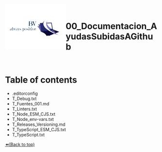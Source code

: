 <div>
	<div>
		<img src=https://raw.githubusercontent.com/Byron2016/00_forImages/main/images/Logo_01_00.png align=left alt=MyLogo width=200>
	</div>
	&nbsp;
	<div>
		<h1>00_Documentacion_AyudasSubidasAGithub</h1>
	</div>
</div>

&nbsp;

# Table of contents

-   .editorconfig
-   T_Debug.txt
-   T_Fuentes_001.md
-   T_Linters.txt
-   T_Node_ESM_CJS.txt
-   T_Node_env-vars.txt
-   T_Releases_Versioning.md
-   T_TypeScript_ESM_CJS.txt
-   T_TypeScript.txt

[⏪(Back to top)](#table-of-contents)
